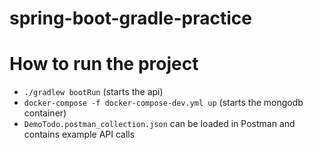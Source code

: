 # spring-boot-gradle-practice

# How to run the project

- `./gradlew bootRun` (starts the api)
- `docker-compose -f docker-compose-dev.yml up` (starts the mongodb container)
- `DemoTodo.postman_collection.json` can be loaded in Postman and contains example API calls
